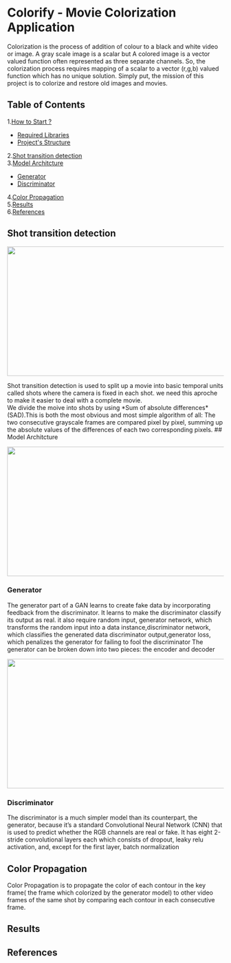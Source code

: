 # Colorify - Movie Colorization Application
Colorization is the process of addition of colour to a black and white video or image. A gray scale image is a scalar but A colored image is a vector valued function often represented as three separate channels. So, the colorization process requires mapping of a scalar to a vector (r,g,b) valued function which has no unique solution.
Simply put, the mission of this project is to colorize and restore old images and movies.
## Table of Contents  
1.[How to Start ?](#prerequisites)
* [Required Libraries](#generator) 
* [Project's  Structure](#discriminator)   

2.[Shot transition detection](#shot-transition-detection)  
3.[Model Architcture](#model-architcture)  
* [Generator](#generator) 
* [Discriminator](#discriminator) 


4.[Color Propagation](#color-propagation)  
5.[Results](#results)  
6.[References](#references)  
## Shot transition detection
<p align="center">
<img src="https://www.ibm.com/blogs/research/wp-content/uploads/2018/09/VSD2.png" width="600" height="300">
</p>
Shot transition detection is used to split up a movie into basic temporal units called shots where the camera is fixed in each shot.
we need this aproche to make it easier to deal with a complete movie.<br/>We divide the moive into shots by using 
*Sum of absolute differences* (SAD).This is both the most obvious and most simple algorithm of all: The two consecutive grayscale frames are compared pixel by pixel, summing up the absolute values of the differences of each two corresponding pixels. 
## Model Architcture
<p align="center">
<img src="https://bolster.ai/blog/content/images/size/w2000/2020/04/GAN-1.png" width="600" height="300">
</p>

### Generator
The generator part of a GAN learns to create fake data by incorporating feedback from the discriminator. It learns to make the discriminator classify its output as real.
it also require random input, generator network, which transforms the random input into a data instance,discriminator network, which classifies the generated data
discriminator output,generator loss, which penalizes the generator for failing to fool the discriminator
The generator can be broken down into two pieces: the encoder and decoder
<p align="center">
<img src="https://miro.medium.com/max/3636/0*7fgHtc8fEmoC_SiZ.png" width="600" height="300">
</p>

### Discriminator
The discriminator is a much simpler model than its counterpart, the generator, because it’s a standard Convolutional Neural Network (CNN) that is used to predict whether the RGB channels are real or fake. It has eight 2-stride convolutional layers each which consists of dropout, leaky relu activation, and, except for the first layer, batch normalization
## Color Propagation
Color Propagation is to propagate the color of each contour in the key frame( the frame which colorized by the generator model) to other video frames of the same shot by comparing each contour in each consecutive frame. 
## Results
## References
